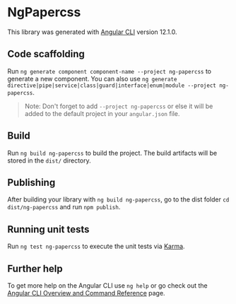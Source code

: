 # NgPapercss

This library was generated with [Angular CLI](https://github.com/angular/angular-cli) version 12.1.0.

## Code scaffolding

Run `ng generate component component-name --project ng-papercss` to generate a new component. You can also use `ng generate directive|pipe|service|class|guard|interface|enum|module --project ng-papercss`.

> Note: Don't forget to add `--project ng-papercss` or else it will be added to the default project in your `angular.json` file.

## Build

Run `ng build ng-papercss` to build the project. The build artifacts will be stored in the `dist/` directory.

## Publishing

After building your library with `ng build ng-papercss`, go to the dist folder `cd dist/ng-papercss` and run `npm publish`.

## Running unit tests

Run `ng test ng-papercss` to execute the unit tests via [Karma](https://karma-runner.github.io).

## Further help

To get more help on the Angular CLI use `ng help` or go check out the [Angular CLI Overview and Command Reference](https://angular.io/cli) page.
